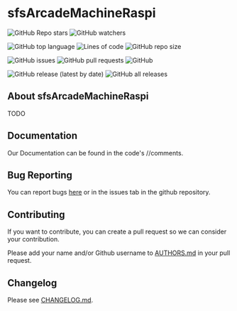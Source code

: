 # sfsArcadeMachineRaspi

![GitHub Repo stars](https://img.shields.io/github/stars/SFS-Engineering-and-Design-Club/sfsArcadeMachineRaspi?style=social)
![GitHub watchers](https://img.shields.io/github/watchers/SFS-Engineering-and-Design-Club/sfsArcadeMachineRaspi?style=social)

![GitHub top language](https://img.shields.io/github/languages/top/SFS-Engineering-and-Design-Club/sfsArcadeMachineRaspi)
![Lines of code](https://img.shields.io/tokei/lines/github/SFS-Engineering-and-Design-Club/sfsArcadeMachineRaspi)
![GitHub repo size](https://img.shields.io/github/repo-size/SFS-Engineering-and-Design-Club/sfsArcadeMachineRaspi)

![GitHub issues](https://img.shields.io/github/issues/SFS-Engineering-and-Design-Club/sfsArcadeMachineRaspi)
![GitHub pull requests](https://img.shields.io/github/issues-pr/SFS-Engineering-and-Design-Club/sfsArcadeMachineRaspi)
![GitHub](https://img.shields.io/github/license/SFS-Engineering-and-Design-Club/sfsArcadeMachineRaspi)

![GitHub release (latest by date)](https://img.shields.io/github/v/release/SFS-Engineering-and-Design-Club/sfsArcadeMachineRaspi)
![GitHub all releases](https://img.shields.io/github/downloads/SFS-Engineering-and-Design-Club/sfsArcadeMachineRaspi/total)

## About sfsArcadeMachineRaspi

TODO

## Documentation

Our Documentation can be found in the code's //comments.

## Bug Reporting

You can report bugs [here](https://github.com/CMDR-JohnAlex/sfsArcadeMachineRaspi/issues) or in the issues tab in the github repository.

## Contributing

If you want to contribute, you can create a pull request so we can consider your contribution.

Please add your name and/or Github username to [AUTHORS.md](AUTHORS.md) in your pull request.

## Changelog

Please see [CHANGELOG.md](CHANGELOG.md).
